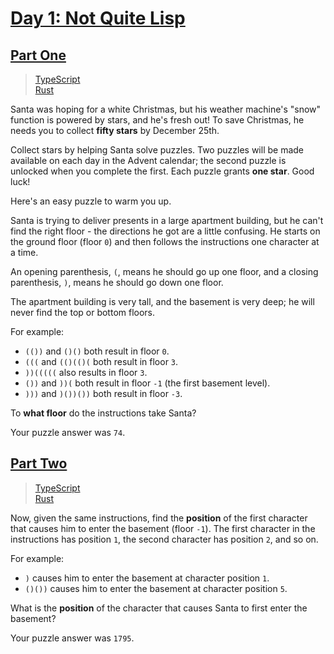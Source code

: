 # [Day 1: Not Quite Lisp](https://adventofcode.com/2015/day/1)

## [Part One](https://adventofcode.com/2015/day/1#part1)

> [TypeScript](/solutions/typescript/2015/01/part_one.ts)\
> [Rust](/solutions/rust/2015/01/src/lib.rs)

Santa was hoping for a white Christmas, but his weather machine's "snow"
function is powered by stars, and he's fresh out! To save Christmas, he needs
you to collect **fifty stars** by December 25th.

Collect stars by helping Santa solve puzzles. Two puzzles will be made
available on each day in the Advent calendar; the second puzzle is unlocked
when you complete the first. Each puzzle grants **one star**. Good luck!

Here's an easy puzzle to warm you up.

Santa is trying to deliver presents in a large apartment building, but he can't
find the right floor - the directions he got are a little confusing. He starts
on the ground floor (floor `0`) and then follows the instructions one character
at a time.

An opening parenthesis, `(`, means he should go up one floor, and a closing
parenthesis, `)`, means he should go down one floor.

The apartment building is very tall, and the basement is very deep; he will
never find the top or bottom floors.

For example:

- `(())` and `()()` both result in floor `0`.
- `(((` and `(()(()(` both result in floor `3`.
- `))(((((` also results in floor `3`.
- `())` and `))(` both result in floor `-1` (the first basement level).
- `)))` and `)())())` both result in floor `-3`.

To **what floor** do the instructions take Santa?

Your puzzle answer was `74`.

## [Part Two](https://adventofcode.com/2015/day/1#part2)

> [TypeScript](/solutions/typescript/2015/01/part_two.ts)\
> [Rust](/solutions/rust/2015/01/src/lib.rs)

Now, given the same instructions, find the **position** of the first character
that causes him to enter the basement (floor `-1`). The first character in the
instructions has position `1`, the second character has position `2`, and so
on.

For example:

- `)` causes him to enter the basement at character position `1`.
- `()())` causes him to enter the basement at character position `5`.

What is the **position** of the character that causes Santa to first enter the
basement?

Your puzzle answer was `1795`.
